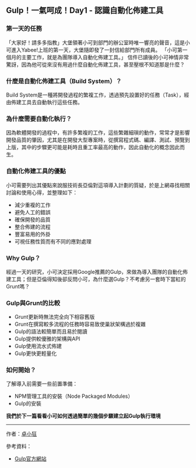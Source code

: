 ## Gulp！一氣呵成！Day1 - 認識自動化佈建工具

### 第一天的任務
「大家好！請多多指教」大堡領著小可到部門的辦公室時唯一響亮的聲音，這是小可進入Yabee!上班的第一天，大堡隨即發了一封信給部門所有成員。
「小可第一個月的主要工作，就是為團隊導入自動化佈建工具。」
信件已讀後的小可神情非常驚訝，因為他可從來沒有用過什麼自動化佈建工具，甚至壓根不知道那是什麼？

### 什麼是自動化佈建工具（Build System）？
Build System是一種將開發過程的繁複工作，透過預先設置好的任務（Task），經由佈建工具去自動執行這些任務。

### 為什麼需要自動化執行？
因為軟體開發的過程中，有許多繁複的工作，這些繁雜細瑣的動作，常常才是影響開發品質的肇因，尤其是在開發大型專案時，從撰寫程式碼、編譯、測試、預覽到上版，其中的步驟更可能是耗時且重工率最高的動作，因此自動化的概念因此而生。

### 自動化佈建工具的優點
小可需要列出其優點來說服技術長亞倫對這項導入計劃的質疑，於是上網尋找相關討論和使用心得，並整理如下：
- 減少重複的工作
- 避免人工的錯誤
- 確保開發的品質
- 整合佈建的流程
- 豐富易用的外掛
- 可視任務性質而有不同的應對處理

### Why Gulp？
經過一天的研究，小可決定採用Google推薦的Gulp，來做為導入團隊的自動化佈建工具；但是亞倫得知後卻反問小可，為什麼選Gulp？不考慮另一套時下當紅的Grunt嗎？

### Gulp與Grunt的比較
- Grunt更新時無法完全向下相容舊版
- Grunt在撰寫較多流程的任務時容易致使巢狀架構過於複雜
- Gulp的語法較簡單而且易於閱讀
- Gulp提供較優雅的架構與API
- Gulp使用流水式佈建
- Gulp更快更輕量化

### 如何開始？
了解導入前需要一些前置準備：
- NPM管理工具的安裝（Node Packaged Modules）
- Gulp的安裝

**我們於下一篇看看小可如何透過簡單的幾個步驟建立起Gulp執行環境**

___

作者：[卓小狂][linkAuthor]

參考資料：
- [Gulp官方網站][linkGulpOfficial]

[linkGulpOfficial]: http://gulpjs.com/ "Gulp官方網站"
[linkAuthor]: http://aaronchuo.cc/ "AaronChuo"

